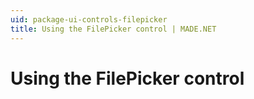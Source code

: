 ```yaml
---
uid: package-ui-controls-filepicker
title: Using the FilePicker control | MADE.NET
---
```


# Using the FilePicker control

